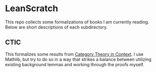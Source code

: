 # LeanScratch

This repo collects some formalizations of books I am currently reading. Below
are short descriptions of each subdirectory.

## CTIC

This formalizes some results from [Category Theory in
Context](https://math.jhu.edu/~eriehl/context.pdf). I use Mathlib, but try to do
so in a way that strikes a balance between utilizing existing background lemmas
and working through the proofs myself.
